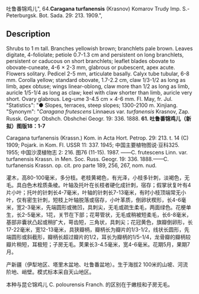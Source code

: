 吐鲁番锦鸡儿",
64.**Caragana turfanensis** (Krasnov) Komarov Trudy Imp. S.-Peterburgsk. Bot. Sada. 29: 213. 1909.",

## Description
Shrubs to 1 m tall. Branches yellowish brown; branchlets pale brown. Leaves digitate, 4-foliolate; petiole 0.7-1.3 cm and persistent on long branchlets, persistent or caducous on short branchlets; leaflet blades obovate to obovate-cuneate, 4-6 × 2-3 mm, glabrous or pubescent, apex acute. Flowers solitary. Pedicel 2-5 mm, articulate basally. Calyx tube tubular, 6-8 mm. Corolla yellow; standard obovate, 1.7-2.2 cm, claw 1/3-1/2 as long as limb, apex obtuse; wings linear-oblong, claw more than 1/2 as long as limb, auricle 1/5-1/4 as long as claw; keel with claw shorter than limb, auricle very short. Ovary glabrous. Leg-ume 3-4.5 cm × 4-6 mm. Fl. May, fr. Jul.
  "Statistics": "● Slopes, terraces, steep slopes; 1300-2100 m. Xinjiang.
  "Synonym": "*Caragana frutescens* Linnaeus var. *turfanensis* Krasnov, Zap. Russk. Geogr. Obshch. Obshchei Geogr. 19: 336. 1888.
**61. 吐鲁番锦鸡儿（新拟）图版18：1-7**

Caragana turfanensis (Krassn.) Kom. in Acta Hort. Petrop. 29: 213. t. 14 (C) 1909; Pojark. in Kom. Fl. USSR 11: 337. 1945; 中国主要植物图说·豆科325. 1955; 中国沙漠植物志 2: 216. 图76 (11-15). 1987. ——C. frutescens Linn. var. turfanensis Krassn. in Men. Soc. Russ. Geogr. 19: 336. 1888.——C. turfanensis Krassn. op. cit. pro parte 189, 256, 267, nom. nud.

灌木，高80-100毫米，多分枝。老枝黄褐色，有光泽，小枝多针刺，淡褐色，无毛。具白色木栓质条棱。叶轴及托叶在长枝者硬化成针刺，宿存；假掌状复叶有4片小叶；托叶的针刺长4-7毫米，叶轴的针刺长7-13毫米，有时小枝顶端常无小叶，仅有密生针刺，短枝上叶轴脱落或宿存，小叶革质，倒卵状楔形，长4-6毫米，宽2-3毫米，先端圆形或微凹，具刺尖，无毛或疏生柔毛，两面绿色。花梗单生，长2-5毫米，1花，关节在下部；花萼管状，无毛或稍被短柔毛，长6-8毫米，基部非囊状凸起或稍扩大，萼齿短，三角状，具刺尖；花冠黄色，旗瓣倒卵形，长17-22毫米，宽12-13毫米，具狭瓣柄，瓣柄长为瓣片的1/3-1/2，线状长圆形，先端圆形或斜截形，瓣柄长超过瓣片的1/2，耳长为瓣柄的1/5-1/4，龙骨瓣的瓣柄较瓣片稍短，耳极短；子房无毛。荚果长3-4.5毫米，宽4-6毫米。花期5月，果期7月。

产新疆（伊犁地区、塔里木盆地、吐鲁番盆地）。生于海拔2 100米的山坡、河流阶地、峭壁。模式标本采自天山地区。

本种与昆仑锦鸡儿 C. polourensis Franch. 的区别在于嫩枝和子房无毛。
